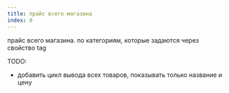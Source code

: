 ```yaml
---
title: прайс всего магазина
index: 0
---
```


прайс всего магазина. по категориям, которые задаются через свойство tag

TODO: 
- добавить цикл вывода всех товаров, показывать только название и цену
